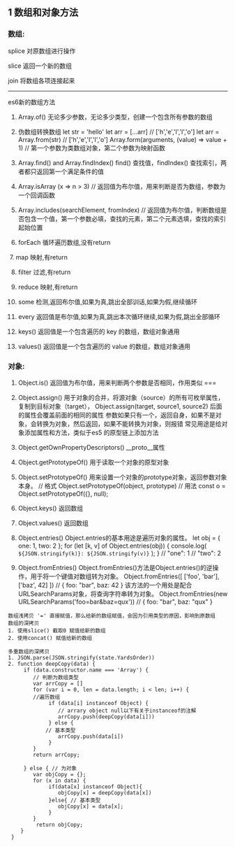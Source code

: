 ## 1 数组和对象方法

### 数组:

​splice 对原数组进行操作

​slice  返回一个新的数组

​join 将数组各项连接起来

---

es6新的数组方法

1. Array.of() 无论多少参数，无论多少类型，创建一个包含所有参数的数组

2. 伪数组转换数组 
    let str = 'hello'
    let arr = [...arr] // ['h','e','l','l','o']
    let arr = Array.from(str) // ['h','e','l','l','o']
        Array.form(arguments, (value) => value + 1) // 第一个参数为类数组对象，第二个参数为映射函数

3. Array.find() and Array.findIndex()
    find() 查找值，findIndex() 查找索引，两者都只返回第一个满足条件的值

4. Array.isArray (x => n > 3) // 返回值为布尔值，用来判断是否为数组，参数为一个回调函数

5. Array.includes(searchElement, fromIndex) // 返回值为布尔值，判断数组是否包含一个值，第一个参数必填，查找的元素，第二个元素选填，查找的索引起始位置

6. forEach 循环遍历数组,没有return

​    7. map 映射,有return

8. filter 过滤,有return

9. reduce 映射,有return

10. some 检测,返回布尔值,如果为真,跳出全部训话,如果为假,继续循环

11. every 返回值是布尔值,如果为真,跳出本次循环继续,如果为假,跳出全部循环

12. keys() 返回值是一个包含遍历的 key 的数组，数组对象通用

13. values() 返回值是一个包含遍历的 value 的数组，数组对象通用

### 对象:

1. Object.is() 返回值为布尔值，用来判断两个参数是否相同，作用类似 ===

2. Object.assign() 用于对象的合并，将源对象（source）的所有可枚举属性，复制到目标对象（target），
    Object.assign(target, source1, source2)
    后面的属性会覆盖前面的相同的属性
    参数如果只有一个，返回自身，如果不是对象，会转换为对象，然后返回，如果不能转换为对象，则报错
    常见用途是给对象添加属性和方法，类似于es5 的原型链上添加方法

3. Object.getOwnPropertyDescriptors() 
__proto__属性

4. Object.getPrototypeOf() 用于读取一个对象的原型对象
5. Object.setPrototypeOf() 用来设置一个对象的prototype对象，返回参数对象本身。
    // 格式
    Object.setPrototypeOf(object, prototype)
    // 用法
    const o = Object.setPrototypeOf({}, null);

6. Object.keys() 返回数组

7. Object.values() 返回数组

8. Object.entries() Object.entries的基本用途是遍历对象的属性。
    let obj = { one: 1, two: 2 };
    for (let [k, v] of Object.entries(obj)) {
    console.log(
        `${JSON.stringify(k)}: ${JSON.stringify(v)}`
    );
    }
    // "one": 1
    // "two": 2
9. Object.fromEntries() Object.fromEntries()方法是Object.entries()的逆操作，用于将一个键值对数组转为对象。
    Object.fromEntries([
        ['foo', 'bar'],
        ['baz', 42]
    ])
    // { foo: "bar", baz: 42 }
    该方法的一个用处是配合URLSearchParams对象，将查询字符串转为对象。
    Object.fromEntries(new URLSearchParams('foo=bar&baz=qux'))
    // { foo: "bar", baz: "qux" }

```
数组浅拷贝 '=' 直接赋值，那么给新的数组赋值，会因为引用类型的原因，影响到原数组
数组的深拷贝
1. 使用slice() 截取0 赋值给新的数组
2. 使用concat() 赋值给新的数组

多重数组的深拷贝
1. JSON.parse(JSON.stringify(state.YardsOrder))
2. function deepCopy(data) {
	 if (data.constructor.name === 'Array') { 
		// 判断为数组类型
	 	var arrCopy = []
	 	for (var i = 0, len = data.length; i < len; i++) {
		//遍历数组
			 if (data[i] instanceof Object) {
				// arrary object null以下有关于instanceof的注解
			 	arrCopy.push(deepCopy(data[i]))
			 } else { 
			// 基本类型
			 	arrCopy.push(data[i])
			 }
	 	}
	 	return arrCopy;
	
	 } else { // 为对象
 		var objCopy = {};
	 	for (x in data) {
			 if(data[x] instanceof Object){
			 	objCopy[x] = deepCopy(data[x])
			 }else{ // 基本类型
			 	objCopy[x] = data[x];
			 }
		}
		 return objCopy;
	}
 }
```